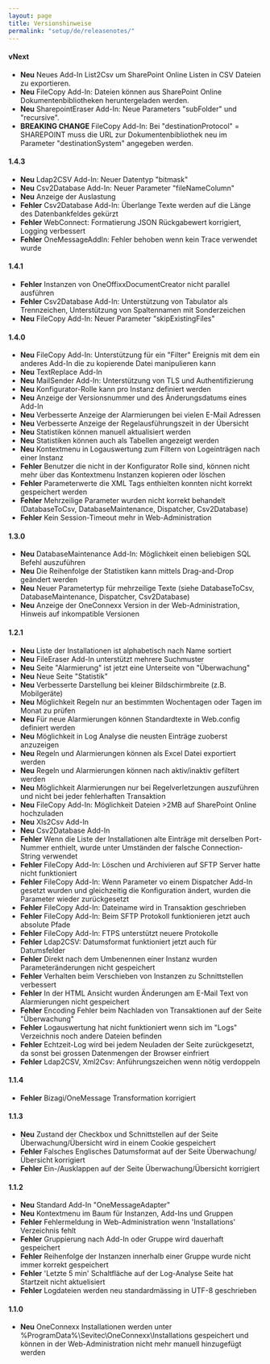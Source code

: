 ```yaml
---
layout: page
title: Versionshinweise
permalink: "setup/de/releasenotes/"
---
```


#### vNext

* __Neu__ Neues Add-In List2Csv um SharePoint Online Listen in CSV Dateien zu exportieren.
* __Neu__ FileCopy Add-In: Dateien können aus SharePoint Online Dokumentenbibliotheken heruntergeladen werden.
* __Neu__ SharepointEraser Add-In: Neue Parameters "subFolder" und "recursive".
* __BREAKING CHANGE__ FileCopy Add-In: Bei "destinationProtocol" = SHAREPOINT muss die URL zur Dokumentenbibliothek neu im Parameter "destinationSystem" angegeben werden.


#### 1.4.3

* __Neu__ Ldap2CSV Add-In: Neuer Datentyp "bitmask"
* __Neu__ Csv2Database Add-In: Neuer Parameter "fileNameColumn"
* __Neu__ Anzeige der Auslastung
* __Fehler__ Csv2Database Add-In: Überlange Texte werden auf die Länge des Datenbankfeldes gekürzt
* __Fehler__ WebConnect: Formatierung JSON Rückgabewert korrigiert, Logging verbessert
* __Fehler__ OneMessageAddIn: Fehler behoben wenn kein Trace verwendet wurde


#### 1.4.1

* __Fehler__ Instanzen von OneOffixxDocumentCreator nicht parallel ausführen
* __Fehler__ Csv2Database Add-In: Unterstützung von Tabulator als Trennzeichen, Unterstützung von Spaltennamen mit Sonderzeichen
* __Neu__ FileCopy Add-In: Neuer Parameter "skipExistingFiles"


#### 1.4.0

* __Neu__ FileCopy Add-In: Unterstützung für ein "Filter" Ereignis mit dem ein anderes Add-In die zu kopierende Datei manipulieren kann
* __Neu__ TextReplace Add-In
* __Neu__ MailSender Add-In: Unterstützung von TLS und Authentifizierung
* __Neu__ Konfigurator-Rolle kann pro Instanz definiert werden
* __Neu__ Anzeige der Versionsnummer und des Änderungsdatums eines Add-In
* __Neu__ Verbesserte Anzeige der Alarmierungen bei vielen E-Mail Adressen
* __Neu__ Verbesserte Anzeige der Regelausführungszeit in der Übersicht
* __Neu__ Statistiken können manuell aktualisiert werden
* __Neu__ Statistiken können auch als Tabellen angezeigt werden
* __Neu__ Kontextmenu in Logauswertung zum Filtern von Logeinträgen nach einer Instanz
* __Fehler__ Benutzer die nicht in der Konfigurator Rolle sind, können nicht mehr über das Kontextmenu Instanzen kopieren oder löschen
* __Fehler__ Parameterwerte die XML Tags enthielten konnten nicht korrekt gespeichert werden
* __Fehler__ Mehrzeilige Parameter wurden nicht korrekt behandelt (DatabaseToCsv, DatabaseMaintenance, Dispatcher, Csv2Database)
* __Fehler__ Kein Session-Timeout mehr in Web-Administration


#### 1.3.0

* __Neu__ DatabaseMaintenance Add-In: Möglichkeit einen beliebigen SQL Befehl auszuführen
* __Neu__ Die Reihenfolge der Statistiken kann mittels Drag-and-Drop geändert werden
* __Neu__ Neuer Parametertyp für mehrzeilige Texte (siehe DatabaseToCsv, DatabaseMaintenance, Dispatcher, Csv2Database)
* __Neu__ Anzeige der OneConnexx Version in der Web-Administration, Hinweis auf inkompatible Versionen


#### 1.2.1

* __Neu__ Liste der Installationen ist alphabetisch nach Name sortiert
* __Neu__ FileEraser Add-In unterstützt mehrere Suchmuster
* __Neu__ Seite "Alarmierung" ist jetzt eine Unterseite von "Überwachung"
* __Neu__ Neue Seite "Statistik"
* __Neu__ Verbesserte Darstellung bei kleiner Bildschirmbreite (z.B. Mobilgeräte)
* __Neu__ Möglichkeit Regeln nur an bestimmten Wochentagen oder Tagen im Monat zu prüfen
* __Neu__ Für neue Alarmierungen können Standardtexte in Web.config definiert werden
* __Neu__ Möglichkeit in Log Analyse die neusten Einträge zuoberst anzuzeigen
* __Neu__ Regeln und Alarmierungen können als Excel Datei exportiert werden
* __Neu__ Regeln und Alarmierungen können nach aktiv/inaktiv gefiltert werden
* __Neu__ Möglichkeit Alarmierungen nur bei Regelverletzungen auszuführen und nicht bei jeder fehlerhaften Transaktion
* __Neu__ FileCopy Add-In: Möglichkeit Dateien >2MB auf SharePoint Online hochzuladen
* __Neu__ Xls2Csv Add-In
* __Neu__ Csv2Database Add-In
* __Fehler__ Wenn die Liste der Installationen alte Einträge mit derselben Port-Nummer enthielt, wurde unter Umständen der falsche Connection-String verwendet
* __Fehler__ FileCopy Add-In: Löschen und Archivieren auf SFTP Server hatte nicht funktioniert
* __Fehler__ FileCopy Add-In: Wenn Parameter vo einem Dispatcher Add-In gesetzt wurden und gleichzeitig die Konfiguration ändert, wurden die Parameter wieder zurückgesetzt
* __Fehler__ FileCopy Add-In: Dateiname wird in Transaktion geschrieben
* __Fehler__ FileCopy Add-In: Beim SFTP Protokoll funktionieren jetzt auch absolute Pfade
* __Fehler__ FileCopy Add-In: FTPS unterstützt neuere Protokolle
* __Fehler__ Ldap2CSV: Datumsformat funktioniert jetzt auch für Datumsfelder
* __Fehler__ Direkt nach dem Umbenennen einer Instanz wurden Parameteränderungen nicht gespeichert
* __Fehler__ Verhalten beim Verschieben von Instanzen zu Schnittstellen verbessert
* __Fehler__ In der HTML Ansicht wurden Änderungen am E-Mail Text von Alarmierungen nicht gespeichert
* __Fehler__ Encoding Fehler beim Nachladen von Transaktionen auf der Seite "Überwachung"
* __Fehler__ Logauswertung hat nicht funktioniert wenn sich im "Logs" Verzeichnis noch andere Dateien befinden
* __Fehler__ Echtzeit-Log wird bei jedem Neuladen der Seite zurückgesetzt, da sonst bei grossen Datenmengen der Browser einfriert
* __Fehler__ Ldap2CSV, Xml2Csv: Anführungszeichen wenn nötig verdoppeln


#### 1.1.4

* __Fehler__ Bizagi/OneMessage Transformation korrigiert


#### 1.1.3

* __Neu__ Zustand der Checkbox und Schnittstellen auf der Seite Überwachung/Übersicht wird in einem Cookie gespeichert
* __Fehler__ Falsches Englisches Datumsformat auf der Seite Überwachung/Übersicht korrigiert
* __Fehler__ Ein-/Ausklappen auf der Seite Überwachung/Übersicht korrigiert


#### 1.1.2

* __Neu__ Standard Add-In "OneMessageAdapter"
* __Neu__ Kontextmenu im Baum für Instanzen, Add-Ins und Gruppen
* __Fehler__ Fehlermeldung in Web-Administration wenn 'Installations' Verzeichnis fehlt
* __Fehler__ Gruppierung nach Add-In oder Gruppe wird dauerhaft gespeichert
* __Fehler__ Reihenfolge der Instanzen innerhalb einer Gruppe wurde nicht immer korrekt gespeichert
* __Fehler__ 'Letzte 5 min' Schaltfläche auf der Log-Analyse Seite hat Startzeit nicht aktuelisiert
* __Fehler__ Logdateien werden neu standardmässing in UTF-8 geschrieben


#### 1.1.0

* __Neu__ OneConnexx Installationen werden unter %ProgramData%\Sevitec\OneConnexx\Installations gespeichert und können in der Web-Administration nicht mehr manuell hinzugefügt werden
